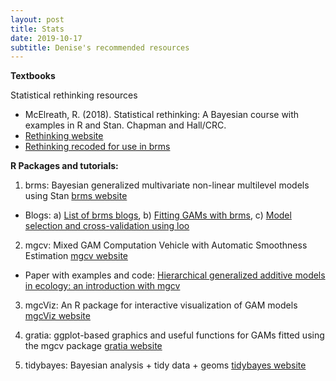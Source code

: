 ```yaml
---
layout: post
title: Stats
date: 2019-10-17
subtitle: Denise's recommended resources
---
```


**Textbooks**

Statistical rethinking resources

- McElreath, R. (2018). Statistical rethinking: A Bayesian course with examples in R and Stan. Chapman and Hall/CRC. 
- [Rethinking website](https://xcelab.net/rm/statistical-rethinking/)
- [Rethinking recoded for use in brms](https://bookdown.org/connect/#/apps/1850/access)

**R Packages and tutorials:**

1) brms: Bayesian generalized multivariate non-linear multilevel models using Stan [brms website](https://github.com/paul-buerkner/brms)

- Blogs: a) [List of brms blogs](https://paul-buerkner.github.io/blog/brms-blogposts/),
        b) [Fitting GAMs with brms](https://www.fromthebottomoftheheap.net/2018/04/21/fitting-gams-with-brms/),
        c) [Model selection and cross-validation using loo](https://avehtari.github.io/modelselection/rats_kcv.html)

2) mgcv: Mixed GAM Computation Vehicle with Automatic Smoothness Estimation [mgcv website](https://noamross.github.io/mgcv-esa-workshop/)
- Paper with examples and code: [Hierarchical generalized additive models in ecology: an introduction with mgcv](https://peerj.com/articles/6876/?utm_source=TrendMD&utm_campaign=PeerJ_TrendMD_0&utm_medium=TrendMD#supplemental-information)

3) mgcViz: An R package for interactive visualization of GAM models [mgcViz website](https://github.com/mfasiolo/mgcViz)

4) gratia: ggplot-based graphics and useful functions for GAMs fitted using the mgcv package [gratia website](https://github.com/gavinsimpson/gratia)

5) tidybayes: Bayesian analysis + tidy data + geoms [tidybayes website](https://github.com/mjskay/tidybayes)


